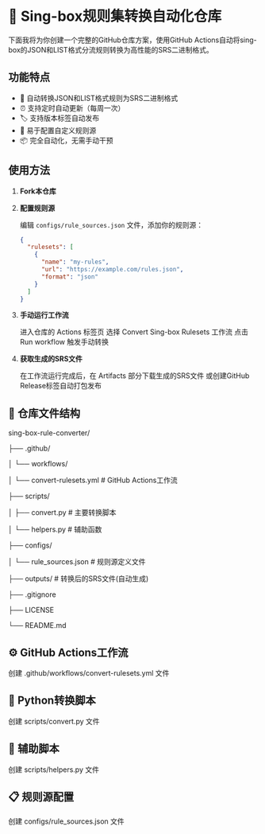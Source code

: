 # 🚀 Sing-box规则集转换自动化仓库
下面我将为你创建一个完整的GitHub仓库方案，使用GitHub Actions自动将sing-box的JSON和LIST格式分流规则转换为高性能的SRS二进制格式。

## 功能特点

- 🔄 自动转换JSON和LIST格式规则为SRS二进制格式
- ⏰ 支持定时自动更新（每周一次）
- 🏷️ 支持版本标签自动发布
- 🔧 易于配置自定义规则源
- 📦 完全自动化，无需手动干预

## 使用方法

1. **Fork本仓库**
2. **配置规则源**

   编辑 `configs/rule_sources.json` 文件，添加你的规则源：
   ```json
   {
     "rulesets": [
       {
         "name": "my-rules",
         "url": "https://example.com/rules.json",
         "format": "json"
       }
     ]
   }
4. **手动运行工作流**

   进入仓库的 Actions 标签页
   选择 Convert Sing-box Rulesets 工作流
   点击 Run workflow 触发手动转换

6. **获取生成的SRS文件**

   在工作流运行完成后，在 Artifacts 部分下载生成的SRS文件
   或创建GitHub Release标签自动打包发布  
## 📁 仓库文件结构

sing-box-rule-converter/

├── .github/

│   └── workflows/

│       └── convert-rulesets.yml     # GitHub Actions工作流

├── scripts/

│   ├── convert.py                   # 主要转换脚本

│   └── helpers.py                   # 辅助函数

├── configs/

│   └── rule_sources.json            # 规则源定义文件

├── outputs/                         # 转换后的SRS文件(自动生成)

├── .gitignore

├── LICENSE

└── README.md

## ⚙️ GitHub Actions工作流

创建 .github/workflows/convert-rulesets.yml 文件

## 🐍 Python转换脚本

创建 scripts/convert.py 文件

## 🔧 辅助脚本

创建 scripts/helpers.py 文件

## 📋 规则源配置

创建 configs/rule_sources.json 文件
